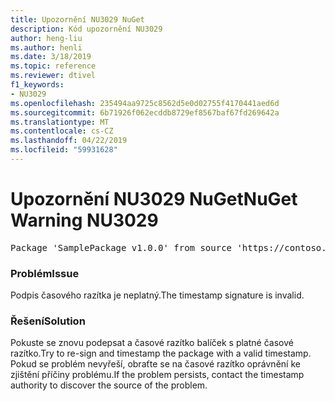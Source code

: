 ```yaml
---
title: Upozornění NU3029 NuGet
description: Kód upozornění NU3029
author: heng-liu
ms.author: henli
ms.date: 3/18/2019
ms.topic: reference
ms.reviewer: dtivel
f1_keywords:
- NU3029
ms.openlocfilehash: 235494aa9725c8562d5e0d02755f4170441aed6d
ms.sourcegitcommit: 6b71926f062ecddb8729ef8567baf67fd269642a
ms.translationtype: MT
ms.contentlocale: cs-CZ
ms.lasthandoff: 04/22/2019
ms.locfileid: "59931628"
---
```

# <a name="nuget-warning-nu3029"></a><span data-ttu-id="d67a9-103">Upozornění NU3029 NuGet</span><span class="sxs-lookup"><span data-stu-id="d67a9-103">NuGet Warning NU3029</span></span>

<pre>Package 'SamplePackage v1.0.0' from source 'https://contoso.com/index.json': The timestamp signature is invalid.</pre>

### <a name="issue"></a><span data-ttu-id="d67a9-104">Problém</span><span class="sxs-lookup"><span data-stu-id="d67a9-104">Issue</span></span>

<span data-ttu-id="d67a9-105">Podpis časového razítka je neplatný.</span><span class="sxs-lookup"><span data-stu-id="d67a9-105">The timestamp signature is invalid.</span></span>


### <a name="solution"></a><span data-ttu-id="d67a9-106">Řešení</span><span class="sxs-lookup"><span data-stu-id="d67a9-106">Solution</span></span>

<span data-ttu-id="d67a9-107">Pokuste se znovu podepsat a časové razítko balíček s platné časové razítko.</span><span class="sxs-lookup"><span data-stu-id="d67a9-107">Try to re-sign and timestamp the package with a valid timestamp.</span></span> <span data-ttu-id="d67a9-108">Pokud se problém nevyřeší, obraťte se na časové razítko oprávnění ke zjištění příčiny problému.</span><span class="sxs-lookup"><span data-stu-id="d67a9-108">If the problem persists, contact the timestamp authority to discover the source of the problem.</span></span>